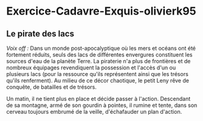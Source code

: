 # **Exercice-Cadavre-Exquis-olivierk95**

## **Le pirate des lacs**

*Voix off :* Dans un monde post-apocalyptique où les mers et océans ont été fortement réduits, seuls des lacs de différentes envergures constituent les sources d'eau de la planète Terre. La piraterie n'a plus de frontières et de nombreux équipages revendiquent la possession et l'accès d'un ou plusieurs lacs (pour la ressource qu'ils représentent ainsi que les trésors qu'ils renferment). Au milieu de ce décor chaotique, le petit Leny rêve de conquête, de batailles et de trésors.

Un matin, il ne tient plus en place  et décide passer à l'action.
Descendant de sa montagne, armé de son gourdin à pointes, il rumine et tente, dans son cerveau toujours embrumé de la veille, d'échafauder un plan d'action.
